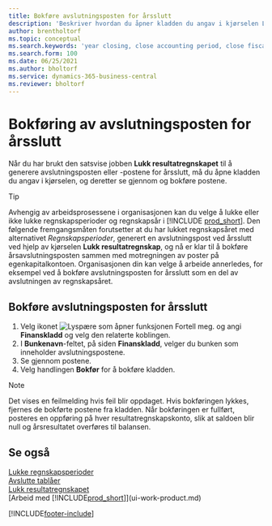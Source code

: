 ```yaml
---
title: Bokføre avslutningsposten for årsslutt
description: 'Beskriver hvordan du åpner kladden du angav i kjørselen Lukk resultatregnskapet, og deretter ser gjennom og bokfører avslutningsposten for årsslutt.'
author: brentholtorf
ms.topic: conceptual
ms.search.keywords: 'year closing, close accounting period, close fiscal year, bank account detailed trial balance'
ms.search.form: 100
ms.date: 06/25/2021
ms.author: bholtorf
ms.service: dynamics-365-business-central
ms.reviewer: bholtorf
---
```

# <a name="post-the-year-end-closing-entry"></a>Bokføring av avslutningsposten for årsslutt

Når du har brukt den satsvise jobben **Lukk resultatregnskapet** til å generere avslutningsposten eller -postene for årsslutt, må du åpne kladden du angav i kjørselen, og deretter se gjennom og bokføre postene.  

> [!TIP]
> Avhengig av arbeidsprosessene i organisasjonen kan du velge å lukke eller ikke lukke regnskapsperioder og regnskapsår i [!INCLUDE [prod_short](includes/prod_short.md)]. Den følgende fremgangsmåten forutsetter at du har lukket regnskapsåret med alternativet *Regnskapsperioder*, generert en avslutningspost ved årsslutt ved hjelp av kjørselen **Lukk resultatregnskap**, og nå er klar til å bokføre årsavslutningsposten sammen med motregningen av poster på egenkapitalkontoen. Organisasjonen din kan velge å arbeide annerledes, for eksempel ved å bokføre avslutningsposten for årsslutt som en del av avslutningen av regnskapsåret.

## <a name="to-post-the-year-end-closing-entry"></a>Bokføre avslutningsposten for årsslutt

1. Velg ikonet ![Lyspære som åpner funksjonen Fortell meg.](media/ui-search/search_small.png "Fortell hva du vil gjøre") og angi **Finanskladd** og velg den relaterte koblingen.
2. I **Bunkenavn**-feltet, på siden **Finanskladd**, velger du bunken som inneholder avslutningspostene.
3. Se gjennom postene.
4. Velg handlingen **Bokfør** for å bokføre kladden.

> [!NOTE]  
> Det vises en feilmelding hvis feil blir oppdaget. Hvis bokføringen lykkes, fjernes de bokførte postene fra kladden. Når bokføringen er fullført, posteres en oppføring på hver resultatregnskapskonto, slik at saldoen blir null og årsresultatet overføres til balansen.

## <a name="see-also"></a>Se også

[Lukke regnskapsperioder](year-close-account-periods.md)  
[Avslutte tablåer](year-close-books.md)  
[Lukk resultatregnskapet](year-close-income-statement.md)  
[Arbeid med [!INCLUDE[prod_short](includes/prod_short.md)]](ui-work-product.md)


[!INCLUDE[footer-include](includes/footer-banner.md)]
